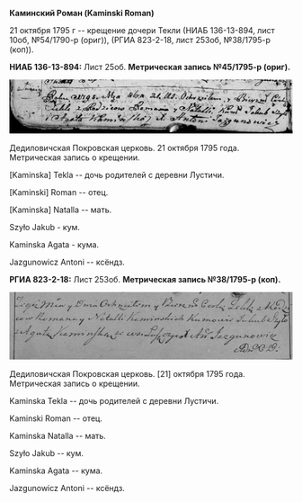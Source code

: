 **Каминский Роман (Kaminski Roman)**

21 октября 1795 г -- крещение дочери Текли (НИАБ 136-13-894, лист 10об,
№54/1790-р (ориг)), (РГИА 823-2-18, лист 253об, №38/1795-р (коп)).

**НИАБ 136-13-894:** Лист 25об. **Метрическая запись №45/1795-р
(ориг).**

![](./media/88e7251370b2780a7dcf08a760a4fe94cec84235.png)

Дедиловичская Покровская церковь. 21 октября 1795 года. Метрическая
запись о крещении.

\[Kaminska\] Tekla -- дочь родителей с деревни Лустичи.

\[Kaminski\] Roman -- отец.

\[Kaminska\] Natalla -- мать.

Szyło Jakub - кум.

Kaminska Agata - кума.

Jazgunowicz Antoni -- ксёндз.

**РГИА 823-2-18:** Лист 253об. **Метрическая запись №38/1795-р (коп).**

![](./media/dd763fb3e6f11984f150e89969601aa9bd849c40.png)

Дедиловичская Покровская церковь. \[21\] октября 1795 года. Метрическая
запись о крещении.

Kaminska Tekla -- дочь родителей с деревни Лустичи.

Kaminski Roman -- отец.

Kaminska Natalla -- мать.

Szyło Jakub -- кум.

Kaminska Agata -- кума.

Jazgunowicz Antoni -- ксёндз.
